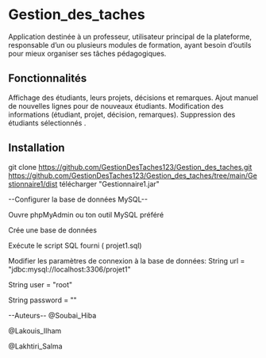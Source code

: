 # Gestion_des_taches
Application destinée à un professeur, utilisateur principal de la plateforme, responsable d’un ou plusieurs modules de formation, ayant besoin d’outils pour mieux organiser ses tâches pédagogiques.

##  Fonctionnalités
Affichage des étudiants, leurs projets, décisions et remarques.
Ajout manuel de nouvelles lignes pour de nouveaux étudiants.
Modification des informations (étudiant, projet, décision, remarques).
Suppression des étudiants sélectionnés .

## Installation
git clone https://github.com/GestionDesTaches123/Gestion_des_taches.git https://github.com/GestionDesTaches123/Gestion_des_taches/tree/main/Gestionnaire1/dist
télécharger "Gestionnaire1.jar"

--Configurer la base de données MySQL--

Ouvre phpMyAdmin ou ton outil MySQL préféré

Crée une base de données

Exécute le script SQL fourni ( projet1.sql)

Modifier les paramètres de connexion à la base de données:
String url = "jdbc:mysql://localhost:3306/projet1"

String user = "root"

String password = ""

--Auteurs--
@Soubai_Hiba

@Lakouis_Ilham

@Lakhtiri_Salma

